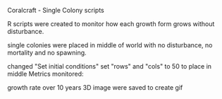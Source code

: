 Coralcraft - Single Colony scripts

R scripts were created to monitor how each growth form grows without disturbance.

single colonies were placed in middle of world with no disturbance, no mortality and no spawning.

changed "Set initial conditions"
set "rows" and "cols" to 50 to place in middle
Metrics monitored:

growth rate over 10 years
3D image were saved to create gif
